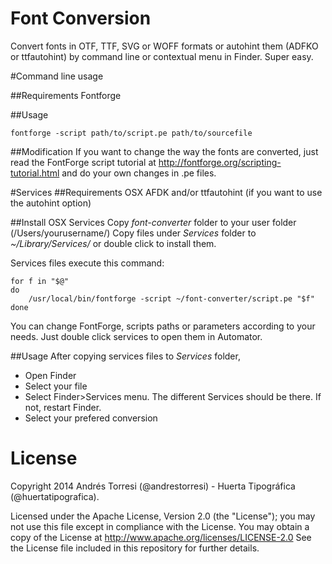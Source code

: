 Font Conversion
==============

Convert fonts in OTF, TTF, SVG or WOFF formats or autohint them (ADFKO or ttfautohint) by command line or contextual menu in Finder.
Super easy.

#Command line usage

##Requirements
Fontforge

##Usage
	
	fontforge -script path/to/script.pe path/to/sourcefile
	
##Modification
If you want to change the way the fonts are converted, just read the FontForge script tutorial at http://fontforge.org/scripting-tutorial.html and do your own changes in .pe files.
	

#Services
##Requirements
OSX
AFDK and/or ttfautohint (if you want to use the autohint option)

##Install OSX Services
Copy *font-converter* folder to your user folder (/Users/yourusername/)
Copy files under *Services* folder to *~/Library/Services/* or double click to install them.

Services files execute this command:
	
	for f in "$@"
	do
		/usr/local/bin/fontforge -script ~/font-converter/script.pe "$f"
	done
	
You can change FontForge, scripts paths or parameters according to your needs.
Just double click services to open them in Automator.


##Usage
After copying services files to *Services* folder, 
* Open Finder
* Select your file
* Select Finder>Services menu. The different Services should be there. If not, restart Finder.
* Select your prefered conversion

# License

Copyright 2014 Andrés Torresi (@andrestorresi) - Huerta Tipográfica (@huertatipografica).

Licensed under the Apache License, Version 2.0 (the "License");
you may not use this file except in compliance with the License.
You may obtain a copy of the License at http://www.apache.org/licenses/LICENSE-2.0
See the License file included in this repository for further details.


